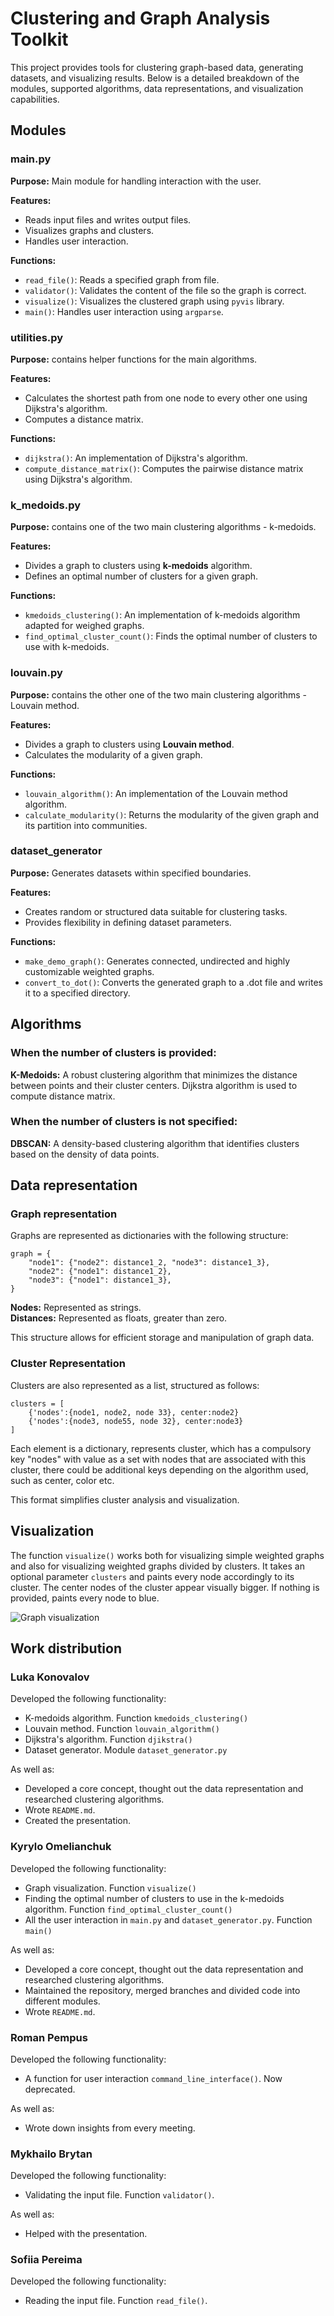 # Clustering and Graph Analysis Toolkit

This project provides tools for clustering graph-based data, generating datasets, and visualizing results. Below is a 
detailed breakdown of the modules, supported algorithms, data representations, and visualization capabilities.


## Modules

### main.py

**Purpose:** Main module for handling interaction with the user.

**Features:**
* Reads input files and writes output files.
* Visualizes graphs and clusters.
* Handles user interaction.

**Functions:**
* `read_file()`: Reads a specified graph from file.
* `validator()`: Validates the content of the file so the graph is correct.
* `visualize()`: Visualizes the clustered graph using `pyvis` library.
* `main()`: Handles user interaction using `argparse`.

### utilities.py

**Purpose:** contains helper functions for the main algorithms.

**Features:**
* Calculates the shortest path from one node to every other one using Dijkstra's algorithm.
* Computes a distance matrix.

**Functions:**
* `dijkstra()`: An implementation of Dijkstra's algorithm.
* `compute_distance_matrix()`: Computes the pairwise distance matrix using Dijkstra's algorithm.

### k_medoids.py

**Purpose:** contains one of the two main clustering algorithms - k-medoids.

**Features:**
* Divides a graph to clusters using **k-medoids** algorithm.
* Defines an optimal number of clusters for a given graph.

**Functions:**
* `kmedoids_clustering()`: An implementation of k-medoids algorithm adapted for weighed graphs.
* `find_optimal_cluster_count()`: Finds the optimal number of clusters to use with k-medoids.

### louvain.py

**Purpose:** contains the other one of the two main clustering algorithms - Louvain method.

**Features:**
* Divides a graph to clusters using **Louvain method**.
* Calculates the modularity of a given graph.

**Functions:**
* `louvain_algorithm()`: An implementation of the Louvain method algorithm.
* `calculate_modularity()`: Returns the modularity of the given graph and its partition into communities.

### dataset_generator

**Purpose:** Generates datasets within specified boundaries.

**Features:**
* Creates random or structured data suitable for clustering tasks.
* Provides flexibility in defining dataset parameters.

**Functions:**
* `make_demo_graph()`: Generates connected, undirected and highly customizable weighted graphs.
* `convert_to_dot()`: Converts the generated graph to a .dot file and writes it to a specified directory.

## Algorithms

### When the number of clusters is provided:

**K-Medoids:** A robust clustering algorithm that minimizes the distance between points and their cluster centers.
Dijkstra algorithm is used to compute distance matrix.

### When the number of clusters is not specified:

**DBSCAN:** A density-based clustering algorithm that identifies clusters based on the density of data points.

## Data representation

### Graph representation

Graphs are represented as dictionaries with the following structure:

```
graph = {
    "node1": {"node2": distance1_2, "node3": distance1_3},
    "node2": {"node1": distance1_2},
    "node3": {"node1": distance1_3},
}
```

**Nodes:** Represented as strings.\
**Distances:** Represented as floats, greater than zero.

This structure allows for efficient storage and manipulation of graph data.
### Cluster Representation

Clusters are also represented as a list, structured as follows:

```
clusters = [
    {'nodes':{node1, node2, node 33}, center:node2}
    {'nodes':{node3, node55, node 32}, center:node3}
]
```

Each element is a dictionary, represents cluster,
which has a compulsory key "nodes" with value as a set with nodes that are
associated with this cluster, there could be additional keys depending on
the algorithm used, such as center, color etc.

This format simplifies cluster analysis and visualization.
## Visualization

The function `visualize()` works both for visualizing simple weighted graphs and also 
for visualizing weighted graphs divided by clusters. It takes an optional parameter `clusters`
and paints every node accordingly to its cluster. The center nodes of the cluster appear visually bigger.
If nothing is provided, paints every node to blue.

![Graph visualization](https://i.imgur.com/LQGiGsn.jpeg)

## Work distribution

### Luka Konovalov
Developed the following functionality:

* K-medoids algorithm. Function `kmedoids_clustering()`
* Louvain method. Function `louvain_algorithm()`
* Dijkstra's algorithm. Function `djikstra()`
* Dataset generator. Module `dataset_generator.py`

As well as:

* Developed a core concept, thought out the data representation and researched clustering algorithms.
* Wrote `README.md`.
* Created the presentation.

### Kyrylo Omelianchuk
Developed the following functionality:

* Graph visualization. Function `visualize()`
* Finding the optimal number of clusters to use in the k-medoids algorithm. Function `find_optimal_cluster_count()`
* All the user interaction in `main.py` and `dataset_generator.py`. Function `main()`

As well as:

* Developed a core concept, thought out the data representation and researched clustering algorithms.
* Maintained the repository, merged branches and divided code into different modules.
* Wrote `README.md`.

### Roman Pempus
Developed the following functionality:

* A function for user interaction `command_line_interface()`. Now deprecated.

As well as:

* Wrote down insights from every meeting.

### Mykhailo Brytan
Developed the following functionality:

* Validating the input file. Function `validator()`.

As well as:

* Helped with the presentation.

### Sofiia Pereima
Developed the following functionality:

* Reading the input file. Function `read_file()`.